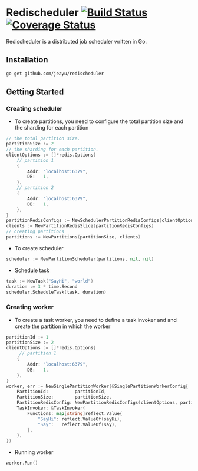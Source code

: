 # Redischeduler [![Build Status](https://api.travis-ci.com/jeayu/redischeduler.svg?branch=main)](https://travis-ci.com/github/jeayu/redischeduler) [![Coverage Status](https://coveralls.io/repos/github/jeayu/redischeduler/badge.svg?branch=main)](https://coveralls.io/github/jeayu/redischeduler?branch=main)

Redischeduler is a distributed job scheduler written in Go.

## Installation
```sh
go get github.com/jeayu/redischeduler
```
## Getting Started

### Creating scheduler
- To create partitions, you need to configure the total partition size and the sharding for each partition
```go
// the total partition size.
partitionSize := 2
// the sharding for each partition.
clientOptions := []*redis.Options{
    // partition 1
    {
        Addr: "localhost:6379",
        DB:   1,
    },
    // partition 2
    {
        Addr: "localhost:6379",
        DB:   1,
    },
}
partitionRedisConfigs := NewSchedulerPartitionRedisConfigs(clientOptions, partitionSize)
clients := NewPartitionRedisSlice(partitionRedisConfigs)
// creating partitions
partitions := NewPartitions(partitionSize, clients)
```

- To create scheduler
```go
scheduler := NewPartitionScheduler(partitions, nil, nil)
```

- Schedule task
```go
task := NewTask("SayHi", "world")
duration := 3 * time.Second
scheduler.ScheduleTask(task, duration)
```

### Creating worker

- To create a task worker, you need to define a task invoker and and create the partition in which the worker
```go
partitionId := 1
partitionSize := 2
clientOptions := []*redis.Options{
     // partition 1
    {
        Addr: "localhost:6379",
        DB:   1,
    },
}
worker, err := NewSinglePartitionWorker(&SinglePartitionWorkerConfig{
    PartitionId:          partitionId,
    PartitionSize:        partitionSize,
    PartitionRedisConfig: NewPartitionRedisConfigs(clientOptions, partitionId),
    TaskInvoker: &TaskInvoker{
        Functions: map[string]reflect.Value{
            "SayHi": reflect.ValueOf(sayHi),
            "Say":   reflect.ValueOf(say),
        },
    },
})
```

- Running worker
```go
worker.Run()
```
